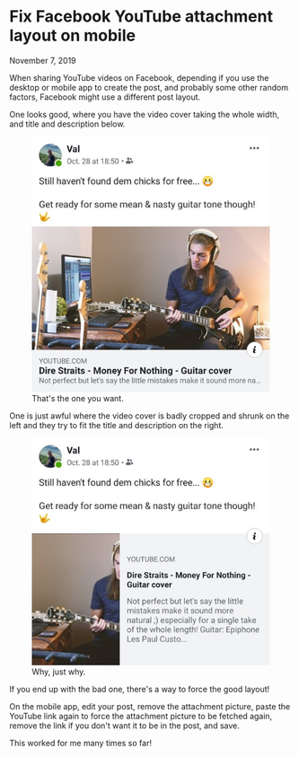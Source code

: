 # Fix Facebook YouTube attachment layout on mobile
November 7, 2019

When sharing YouTube videos on Facebook, depending if you use the
desktop or mobile app to create the post, and probably some other random
factors, Facebook might use a different post layout.

One looks good, where you have the video cover taking the whole width,
and title and description below.

<figure class="center">
  <a href="../../img/2019/11/facebook-youtube-attachment/good.jpg">
    <img src="../../img/2019/11/facebook-youtube-attachment/good.jpg">
  </a>
  <figcaption>That's the one you want.</figcaption>
</figure>


One is just awful where the video cover is badly cropped and shrunk on
the left and they try to fit the title and description on the right.

<figure class="center">
  <a href="../../img/2019/11/facebook-youtube-attachment/bad.jpg">
    <img src="../../img/2019/11/facebook-youtube-attachment/bad.jpg">
  </a>
  <figcaption>Why, just why.</figcaption>
</figure>

If you end up with the bad one, there's a way to force the good layout!

On the mobile app, edit your post, remove the attachment picture, paste the
YouTube link again to force the attachment picture to be fetched again, remove
the link if you don't want it to be in the post, and save.

This worked for me many times so far!
